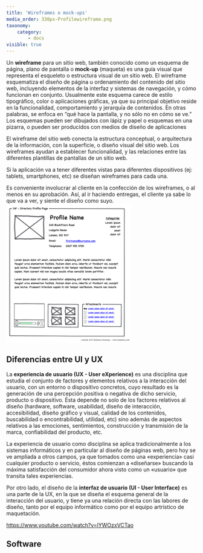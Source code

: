 ```yaml
---
title: 'Wireframes o mock-ups'
media_order: 330px-Profilewireframe.png
taxonomy:
    category:
        - docs
visible: true
---
```


Un **wireframe** para un sitio web, también conocido como un esquema de página, plano de pantalla o **mock-up** (maqueta) es una guía visual
que representa el esqueleto o estructura visual de un sitio web. El wireframe esquematiza el diseño de página u ordenamiento del contenido
del sitio web, incluyendo elementos de la interfaz y sistemas de navegación, y cómo funcionan en conjunto.
Usualmente este esquema carece de estilo tipográfico, color o aplicaciones gráficas, ya que su principal objetivo reside en la funcionalidad,
comportamiento y jerarquía de contenidos. En otras palabras, se enfoca en “qué hace la pantalla, y no sólo no en cómo se ve.” Los esquemas pueden
ser dibujados con lápiz y papel o esquemas en una pizarra, o pueden ser producidos con medios de diseño de aplicaciones

El wireframe del sitio web conecta la estructura conceptual, o arquitectura de la información, con la superficie, o diseño visual del sitio web. Los wireframes ayudan a establecer funcionalidad, y las relaciones entre las diferentes plantillas de pantallas de un sitio web.

Si la aplicación va a tener diferentes vistas para diferentes dispositivos (ej: tablets, smartphones, etc) se diseñan wireframes para cada una.

Es conveniente involucrar al cliente en la confección de los wireframes, o al menos en su aprobación. Así, al ir haciendo entregas, el cliente ya sabe lo que va a ver, y siente el diseño como suyo.
![Wireframe elaborado con balsamiq](330px-Profilewireframe.png)

## Diferencias entre UI y UX
La **experiencia de usuario (UX - User eXperience)** es una disciplina que estudia el conjunto de factores y elementos relativos a la interacción del usuario, con un entorno o dispositivo concretos, cuyo resultado es la generación de una percepción positiva o negativa de dicho servicio, producto o dispositivo. Ésta depende no solo de los factores relativos al diseño (hardware, software, usabilidad, diseño de interacción, accesibilidad, diseño gráfico y visual, calidad de los contenidos, buscabilidad o encontrabilidad, utilidad, etc) sino además de aspectos relativos a las emociones, sentimientos, construcción y transmisión de la marca, confiabilidad del producto, etc.

La experiencia de usuario como disciplina se aplica tradicionalmente a los sistemas informáticos y en particular al diseño de páginas web, pero hoy se ve ampliada a otros campos, ya que tomados como una «experiencia» casi cualquier producto o servicio, éstos comienzan a «diseñarse» buscando la máxima satisfacción del consumidor ahora visto como un «usuario» que transita tales experiencias. 

Por otro lado, el diseño de la **interfaz de usuario (UI - User Interface)** es una parte de la UX, en la que se diseña el esquema general de la interacción del usuario, y tiene ya una relación directa con las labores de diseño, tanto por el equipo informático como por el equipo artrístico de maquetación.

https://www.youtube.com/watch?v=lYWOzxVCTao



## Software





